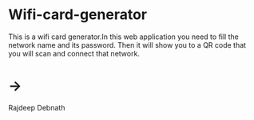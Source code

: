 # Wifi-card-generator

This is a wifi card generator.In this web application you need to fill the network name and its password. Then it will show you to a QR code that you will scan and connect that network.

# ->
Rajdeep Debnath
